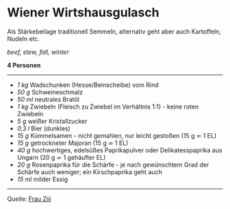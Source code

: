 # Wiener Wirtshausgulasch

Als Stärkebeilage traditionell Semmeln, alternativ geht aber auch Kartoffeln, Nudeln etc.

*beef, stew, fall, winter*

**4 Personen**

---

- *1 kg* Wadschunken (Hesse/Beinscheibe) vom Rind
- *50 g* Schweineschmalz
- *50 ml* neutrales Bratöl
- *1 kg* Zwiebeln (Fleisch zu Zwiebel im Verhältnis 1:1) - keine roten Zwiebeln
- *5 g* weißer Kristallzucker
- *0,3 l* Bier (dunkles)
- *15 g* Kümmelsamen - nicht gemahlen, nur leicht gestoßen (15 g ⋍ 1 EL)
- *15 g* getrockneter Majoran (15 g ⋍ 1 EL)
- *40 g* hochwertiges, edelsüßes Paprikapulver  oder Delikatesspaprika aus Ungarn (20 g ⋍ 1 gehäufter EL)
- *20 g* Rosenpaprika für die Schärfe - je nach gewünschtem Grad der Schärfe auch weniger; ein Kirschpaprika geht auch
- *15 ml* milder Essig


---

Quelle: [Frau Ziii](https://www.ziiikocht.at/2013/01/wiener-wirtshausgulasch-aus-dem.html)